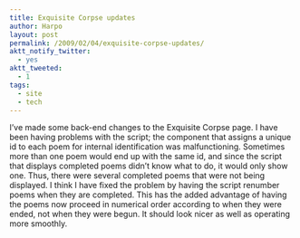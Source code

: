 ```yaml
---
title: Exquisite Corpse updates
author: Harpo
layout: post
permalink: /2009/02/04/exquisite-corpse-updates/
aktt_notify_twitter:
  - yes
aktt_tweeted:
  - 1
tags:
  - site
  - tech
---
```

I&#8217;ve made some back-end changes to the Exquisite Corpse page. I have been having problems with the script; the component that assigns a unique id to each poem for internal identification was malfunctioning. Sometimes more than one poem would end up with the same id, and since the script that displays completed poems didn&#8217;t know what to do, it would only show one. Thus, there were several completed poems that were not being displayed. I think I have fixed the problem by having the script renumber poems when they are completed. This has the added advantage of having the poems now proceed in numerical order according to when they were ended, not when they were begun. It should look nicer as well as operating more smoothly.
